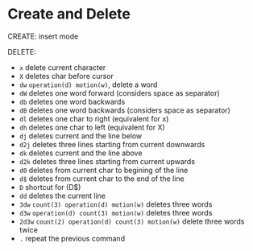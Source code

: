 # Create and Delete
CREATE: insert mode

DELETE:
- `x` delete current character
- `X` deletes char before cursor
- `dw` `operation(d) motion(w)`, delete a word
- `dW` deletes one word forward (considers space as separator)
- `db` deletes one word backwards
- `dB` deletes one word backwards (considers space as separator)
- `dl` deletes one char to right (equivalent for x)
- `dh` deletes one char to left (equivalent for X)
- `dj` deletes current and the line below
- `d2j` deletes three lines starting from current downwards
- `dk` deletes current and the line above
- `d2k` deletes three lines starting from current upwards
- `d0` deletes from current char to begining of the line
- `d$` deletes from current char to the end of the line
- `D` shortcut for (D$)
- `dd` deletes the current line
- `3dw` `count(3) operation(d) motion(w)` deletes three words
- `d3w` `operation(d) count(3) motion(w)` deletes three words
- `2d3w` `count(2) operation(d) count(3) motion(w)` delete three words twice
- `.` repeat the previous command
